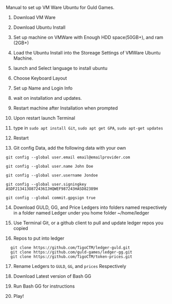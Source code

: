 Manual to set up VM Ware Ubuntu for Guld Games.

1. Download VM Ware

2. Download Ubuntu Install

3. Set up machine on VMWare with Enough HDD space(50GB+), and ram (2GB+)

4. Load the Ubuntu Install into the Storeage Settings of VMWare Ubuntu Machine.

5. launch and Select language to install ubuntu

6. Choose Keyboard Layout

7. Set up Name and Login Info

8. wait on installation and updates.

9. Restart machine after Installation when prompted

10. Upon restart launch Terminal

11. type in `sudo apt install Git`, `sudo apt get GPA`, `sudo apt-get updates`

12. Restart

13. Git config Data, add the following data with your own
```
git config --global user.email email@emailprovider.com

git config --global user.name John Doe

git config --global user.username Jondoe

git config --global user.signingkey ASDF213413O872436IJHQWEF987243HASD82389H

git config --global commit.gpgsign true
```
14. Download GULD, GG, and Price Ledgers into folders named respectively in a folder named Ledger under you home folder ~/home/ledger

15. Use Terminal Git, or a github client to pull and update ledger repos you copied

16. Repos to put into ledger
```
  git clone https://github.com/TigoCTM/ledger-guld.git
  git clone https://github.com/guld-games/ledger-gg.git
  git clone https://github.com/TigoCTM/token-prices.git
```
17. Rename Ledgers to `GULD`, `GG`, and `prices` Respectively

18. Download Latest version of Bash GG

19. Run Bash GG for instructions

20. Play!



